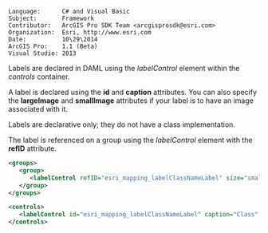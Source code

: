 ```
Language:      C# and Visual Basic
Subject:       Framework
Contributor:   ArcGIS Pro SDK Team <arcgisprosdk@esri.com>
Organization:  Esri, http://www.esri.com
Date:          10\29\2014
ArcGIS Pro:    1.1 (Beta)
Visual Studio: 2013
```

Labels are declared in DAML using the _labelControl_ element within the _controls_ container. 

A label is declared using the **id** and **caption** attributes. You can also specify the **largeImage** and **smallImage** attributes if your label is to have an image associated with it. 

Labels are declarative only; they do not have a class implementation.

The label is referenced on a group using the _labelControl_ element with the **refID** attribute.
```xml
<groups>
   <group>
      <labelControl refID="esri_mapping_labelClassNameLabel" size="small"/>
   </group>
</groups>

<controls>    
   <labelControl id="esri_mapping_labelClassNameLabel" caption="Class" />      
</controls>    
```
